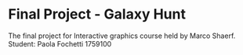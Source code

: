 # Final Project - Galaxy Hunt
The final project for Interactive graphics course held by Marco Shaerf.
Student: Paola Fochetti 1759100


